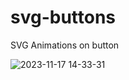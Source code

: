 # svg-buttons
SVG Animations on button

![2023-11-17 14-33-31](https://github.com/codewithelmor/svg-buttons/assets/44918452/8f8cfc9f-f96c-4b80-81a9-b9cf39732ff0)
